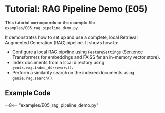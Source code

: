 # Tutorial: RAG Pipeline Demo (E05)

This tutorial corresponds to the example file `examples/E05_rag_pipeline_demo.py`.

It demonstrates how to set up and use a complete, local Retrieval Augmented Generation (RAG) pipeline. It shows how to:
- Configure a local RAG pipeline using `FeatureSettings` (Sentence Transformers for embeddings and FAISS for an in-memory vector store).
- Index documents from a local directory using `genie.rag.index_directory()`.
- Perform a similarity search on the indexed documents using `genie.rag.search()`.

## Example Code

--8<-- "examples/E05_rag_pipeline_demo.py"
